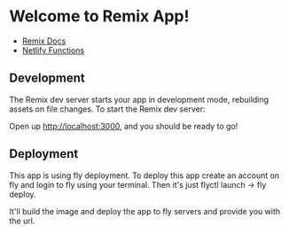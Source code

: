 # Welcome to Remix App!

- [Remix Docs](https://remix.run/docs)
- [Netlify Functions](https://www.netlify.com/products/functions/)

## Development

The Remix dev server starts your app in development mode, rebuilding assets on file changes. To start the Remix dev server:

Open up [http://localhost:3000](http://localhost:3000), and you should be ready to go!

## Deployment
This app is using fly deployment. To deploy this app create an account on fly and login to fly using your terminal. Then it's just flyctl launch -> fly deploy.

It'll build the image and deploy the app to fly servers and provide you with the url.
